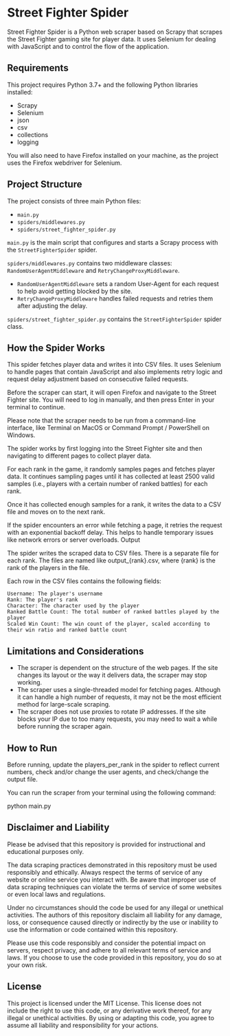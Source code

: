 # Street Fighter Spider

Street Fighter Spider is a Python web scraper based on Scrapy that scrapes the Street Fighter gaming site for player data. It uses Selenium for dealing with JavaScript and to control the flow of the application.

## Requirements

This project requires Python 3.7+ and the following Python libraries installed:

- Scrapy
- Selenium
- json
- csv
- collections
- logging

You will also need to have Firefox installed on your machine, as the project uses the Firefox webdriver for Selenium.

## Project Structure

The project consists of three main Python files:

- `main.py`
- `spiders/middlewares.py`
- `spiders/street_fighter_spider.py`

`main.py` is the main script that configures and starts a Scrapy process with the `StreetFighterSpider` spider.

`spiders/middlewares.py` contains two middleware classes: `RandomUserAgentMiddleware` and `RetryChangeProxyMiddleware`.

- `RandomUserAgentMiddleware` sets a random User-Agent for each request to help avoid getting blocked by the site.
- `RetryChangeProxyMiddleware` handles failed requests and retries them after adjusting the delay.

`spiders/street_fighter_spider.py` contains the `StreetFighterSpider` spider class.

## How the Spider Works

This spider fetches player data and writes it into CSV files. It uses Selenium to handle pages that contain JavaScript and also implements retry logic and request delay adjustment based on consecutive failed requests.

Before the scraper can start, it will open Firefox and navigate to the Street Fighter site. You will need to log in manually, and then press Enter in your terminal to continue.

Please note that the scraper needs to be run from a command-line interface, like Terminal on MacOS or Command Prompt / PowerShell on Windows.

The spider works by first logging into the Street Fighter site and then navigating to different pages to collect player data.

For each rank in the game, it randomly samples pages and fetches player data. It continues sampling pages until it has collected at least 2500 valid samples (i.e., players with a certain number of ranked battles) for each rank.

Once it has collected enough samples for a rank, it writes the data to a CSV file and moves on to the next rank.

If the spider encounters an error while fetching a page, it retries the request with an exponential backoff delay. This helps to handle temporary issues like network errors or server overloads.
Output

The spider writes the scraped data to CSV files. There is a separate file for each rank. The files are named like output_{rank}.csv, where {rank} is the rank of the players in the file.

Each row in the CSV files contains the following fields:

    Username: The player's username
    Rank: The player's rank
    Character: The character used by the player
    Ranked Battle Count: The total number of ranked battles played by the player
    Scaled Win Count: The win count of the player, scaled according to their win ratio and ranked battle count

## Limitations and Considerations

- The scraper is dependent on the structure of the web pages. If the site changes its layout or the way it delivers data, the scraper may stop working.
- The scraper uses a single-threaded model for fetching pages. Although it can handle a high number of requests, it may not be the most efficient method for large-scale scraping.
- The scraper does not use proxies to rotate IP addresses. If the site blocks your IP due to too many requests, you may need to wait a while before running the scraper again.

## How to Run

Before running, update the players_per_rank in the spider to reflect current numbers, check and/or change the user agents, and check/change the output file.

You can run the scraper from your terminal using the following command:

   python main.py

   

## Disclaimer and Liability

Please be advised that this repository is provided for instructional and educational purposes only.

The data scraping practices demonstrated in this repository must be used responsibly and ethically. Always respect the terms of service of any website or online service you interact with. Be aware that improper use of data scraping techniques can violate the terms of service of some websites or even local laws and regulations.

Under no circumstances should the code be used for any illegal or unethical activities. The authors of this repository disclaim all liability for any damage, loss, or consequence caused directly or indirectly by the use or inability to use the information or code contained within this repository.

Please use this code responsibly and consider the potential impact on servers, respect privacy, and adhere to all relevant terms of service and laws. If you choose to use the code provided in this repository, you do so at your own risk.

## License

This project is licensed under the MIT License. This license does not include the right to use this code, or any derivative work thereof, for any illegal or unethical activities. By using or adapting this code, you agree to assume all liability and responsibility for your actions.
